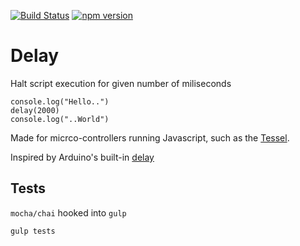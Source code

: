 [![Build Status](https://travis-ci.org/thelostspore/delay-lite.svg?branch=master)](https://travis-ci.org/thelostspore/delay-lite)
[![npm version](https://badge.fury.io/js/delay-lite.svg)](https://badge.fury.io/js/delay-lite)

# Delay
Halt script execution for given number of miliseconds
```
console.log("Hello..")
delay(2000)
console.log("..World")
```

Made for micrco-controllers running Javascript, such as the [Tessel](https://tessel.io/).

Inspired by Arduino's built-in [delay](https://www.arduino.cc/en/Reference/Delay)


## Tests
`mocha/chai` hooked into `gulp`

```
gulp tests
```
